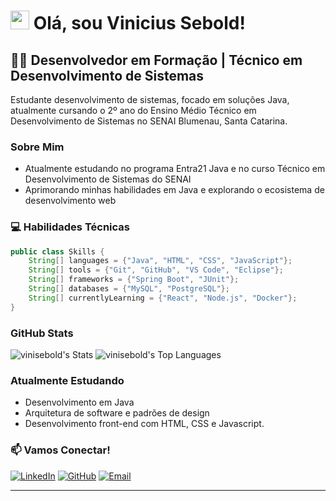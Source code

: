 # <img src="https://media.giphy.com/media/hvRJCLFzcasrR4ia7z/giphy.gif" width="30px"> Olá, sou Vinicius Sebold!

## 👨‍💻 Desenvolvedor em Formação | Técnico em Desenvolvimento de Sistemas

Estudante desenvolvimento de sistemas, focado em soluções Java, atualmente cursando o 2º ano do Ensino Médio Técnico em Desenvolvimento de Sistemas no SENAI Blumenau, Santa Catarina.

### Sobre Mim

-  Atualmente estudando no programa Entra21 Java e no curso Técnico em Desenvolvimento de Sistemas do SENAI
-  Aprimorando minhas habilidades em Java e explorando o ecosistema de desenvolvimento web

### 💻 Habilidades Técnicas

```java
public class Skills {
    String[] languages = {"Java", "HTML", "CSS", "JavaScript"};
    String[] tools = {"Git", "GitHub", "VS Code", "Eclipse"};
    String[] frameworks = {"Spring Boot", "JUnit"};
    String[] databases = {"MySQL", "PostgreSQL"};
    String[] currentlyLearning = {"React", "Node.js", "Docker"};
}
```

### GitHub Stats

![vinisebold's Stats](https://github-readme-stats.vercel.app/api?username=vinisebold&theme=dark&show_icons=true&hide_border=false&count_private=true)
![vinisebold's Top Languages](https://github-readme-stats.vercel.app/api/top-langs/?username=vinisebold&theme=dark&show_icons=true&hide_border=false&layout=compact)

### Atualmente Estudando

- Desenvolvimento em Java
- Arquitetura de software e padrões de design
- Desenvolvimento front-end com HTML, CSS e Javascript.

### 📫 Vamos Conectar!

<div align="left">
  <a href="https://www.linkedin.com/in/vinisebold"><img src="https://img.shields.io/badge/LinkedIn-0077B5?style=for-the-badge&logo=linkedin&logoColor=white" alt="LinkedIn"></a>
  <a href="https://github.com/vinisebold"><img src="https://img.shields.io/badge/GitHub-100000?style=for-the-badge&logo=github&logoColor=white" alt="GitHub"></a>
  <a href="mailto:vinicius.sebold05@gmail.com"><img src="https://img.shields.io/badge/Email-D14836?style=for-the-badge&logo=gmail&logoColor=white" alt="Email"></a>
</div>

---
